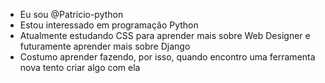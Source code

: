 - Eu sou @Patricio-python
- Estou interessado em programação Python
- Atualmente estudando CSS para aprender mais sobre Web Designer e futuramente aprender mais sobre Django
- Costumo aprender fazendo, por isso, quando encontro uma ferramenta nova tento criar algo com ela
 

<!---
Patricio-python/Patricio-python is a ✨ special ✨ repository because its `README.md` (this file) appears on your GitHub profile.
You can click the Preview link to take a look at your changes.
--->

